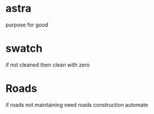 # astra
purpose for good 

# swatch
if not cleaned then clean with zero

# Roads
if roads not maintaining need roads construction automate
